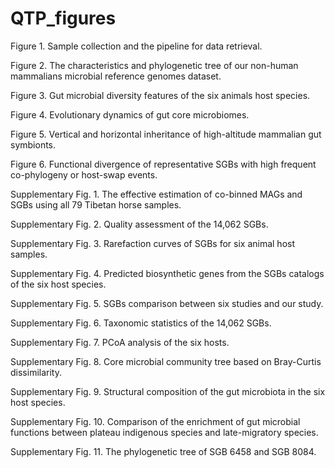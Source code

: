 # QTP_figures
 
Figure 1. Sample collection and the pipeline for data retrieval.

Figure 2. The characteristics and phylogenetic tree of our non-human mammalians microbial reference genomes dataset. 

Figure 3. Gut microbial diversity features of the six animals host species.

Figure 4. Evolutionary dynamics of gut core microbiomes.

Figure 5. Vertical and horizontal inheritance of high-altitude mammalian gut symbionts.

Figure 6. Functional divergence of representative SGBs with high frequent co-phylogeny or host-swap events.

Supplementary Fig. 1. The effective estimation of co-binned MAGs and SGBs using all 79 Tibetan horse samples.

Supplementary Fig. 2. Quality assessment of the 14,062 SGBs.

Supplementary Fig. 3. Rarefaction curves of SGBs for six animal host samples.

Supplementary Fig. 4. Predicted biosynthetic genes from the SGBs catalogs of the six host species.

Supplementary Fig. 5. SGBs comparison between six studies and our study.

Supplementary Fig. 6. Taxonomic statistics of the 14,062 SGBs.

Supplementary Fig. 7. PCoA analysis of the six hosts.

Supplementary Fig. 8. Core microbial community tree based on Bray-Curtis dissimilarity.

Supplementary Fig. 9. Structural composition of the gut microbiota in the six host species. 

Supplementary Fig. 10. Comparison of the enrichment of gut microbial functions between plateau indigenous species and late-migratory species.

Supplementary Fig. 11. The phylogenetic tree of SGB 6458 and SGB 8084.
